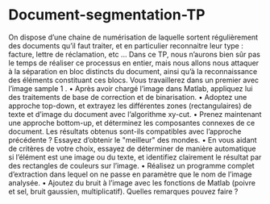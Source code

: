 # Document-segmentation-TP

On dispose d’une chaine de numérisation de laquelle sortent régulièrement des documents qu’il faut
traiter, et en particulier reconnaitre leur type : facture, lettre de réclamation, etc ... Dans ce TP, nous
n’aurons bien sûr pas le temps de réaliser ce processus en entier, mais nous allons nous attaquer à la
séparation en bloc distincts du document, ainsi qu’à la reconnaissance des éléments constituant ces
blocs. Vous travaillerez dans un premier avec l’image sample 1
.
• Après avoir chargé l’image dans Matlab, appliquez lui des traitements de base de correction et
de binarisation.
• Adoptez une approche top-down, et extrayez les différentes zones (rectangulaires) de texte et
d’image du document avec l’algorithme xy-cut.
• Prenez maintenant une approche bottom-up, et déterminez les composantes connexes de ce document.
Les résultats obtenus sont-ils compatibles avec l’approche précédente ? Essayez d’obtenir
le "meilleur" des mondes.
• En vous aidant de critères de votre choix, essayez de déterminer de manière automatique si
l’élément est une image ou du texte, et identifiez clairement le résultat par des rectangles de
couleurs sur l’image.
• Réalisez un programme complet d’extraction dans lequel on ne passe en paramètre que le nom
de l’image analysée.
• Ajoutez du bruit à l’image avec les fonctions de Matlab (poivre et sel, bruit gaussien, multiplicatif).
Quelles remarques pouvez faire ?

